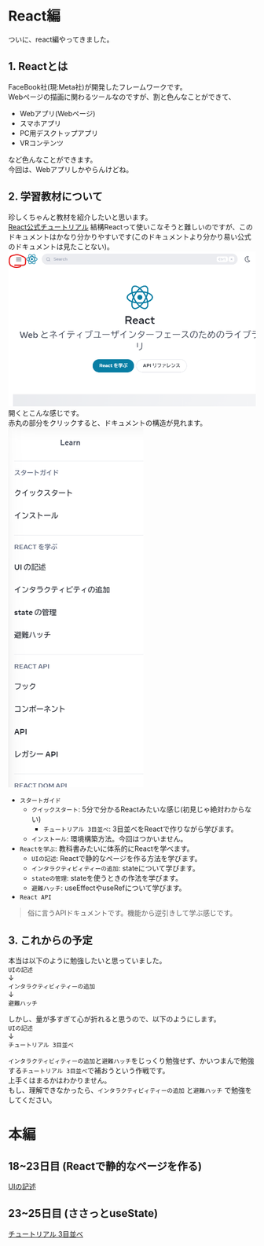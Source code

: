 # React編
ついに、react編やってきました。  

## 1. Reactとは
FaceBook社(現:Meta社)が開発したフレームワークです。  
Webページの描画に関わるツールなのですが、割と色んなことができて、
- Webアプリ(Webページ)
- スマホアプリ
- PC用デスクトップアプリ
- VRコンテンツ

など色んなことができます。  
今回は、Webアプリしかやらんけどね。  

## 2. 学習教材について
珍しくちゃんと教材を紹介したいと思います。  
[React公式チュートリアル](https://ja.react.dev/)
結構Reactって使いこなそうと難しいのですが、このドキュメントはかなり分かりやすいです(このドキュメントより分かり易い公式のドキュメントは見たことない)。  
![alt text](image-1.png)
開くとこんな感じです。  
赤丸の部分をクリックすると、ドキュメントの構造が見れます。  
![alt text](image.png)  
- `スタートガイド`
  - `クイックスタート`: 5分で分かるReactみたいな感じ(初見じゃ絶対わからない)
    - `チュートリアル 3目並べ`: 3目並べをReactで作りながら学びます。  
  - `インストール`: 環境構築方法。今回はつかいません。
- `Reactを学ぶ`: 教科書みたいに体系的にReactを学べます。  
  - `UIの記述`: Reactで静的なページを作る方法を学びます。  
  - `インタラクティビィティーの追加`: stateについて学びます。
  - `stateの管理`: stateを使うときの作法を学びます。
  - `避難ハッチ`: useEffectやuseRefについて学びます。
- `React API`
 > 俗に言うAPIドキュメントです。機能から逆引きして学ぶ感じです。　　

## 3. これからの予定
本当は以下のように勉強したいと思っていました。  
`UIの記述`  
↓  
`インタラクティビィティーの追加`  
↓  
`避難ハッチ`  

しかし、量が多すぎて心が折れると思うので、以下のようにします。  
`UIの記述`  
 ↓  
`チュートリアル 3目並べ`  

`インタラクティビィティーの追加`と`避難ハッチ`をじっくり勉強せず、かいつまんで勉強する`チュートリアル 3目並べ`で補おうという作戦です。  
上手くはまるかはわかりません。  
もし、理解できなかったら、`インタラクティビィティーの追加` と`避難ハッチ` で勉強をしてください。

# 本編
## 18~23日目 (Reactで静的なページを作る)
[UIの記述](https://ja.react.dev/learn/describing-the-ui)

## 23~25日目 (ささっとuseState)
[チュートリアル 3目並べ](https://ja.react.dev/learn/tutorial-tic-tac-toe)